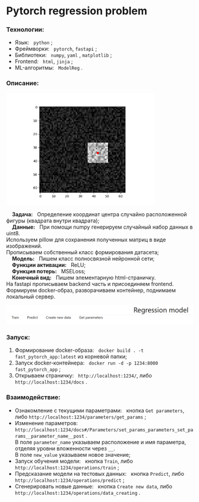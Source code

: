 # Pytorch regression problem

### Технологии:
- Язык: &nbsp; `python` ;
- Фреймворки: &nbsp; `pytorch`, `fastapi` ;
- Библиотеки: &nbsp; `numpy`, `yaml` , `matplotlib` ;
- Frontend: &nbsp; `html`, `jinja` ;
- ML-алгоритмы: &nbsp; `ModelReg` .
  
### Описание:

<img width='400px' src='https://github.com/primera7790/pytorch_regression/blob/master/github_data/show_img.png' alt='square'/>

&nbsp; &nbsp; **Задача:** &nbsp; Определение координат центра случайно расположенной фигуры (квадрата внутри квадрата); <br>
&nbsp; &nbsp; **Данные:** &nbsp; При помощи numpy генерируем случайный набор данных в uint8. <br>
Используем pillow для сохранения полученных матриц в виде изображений. <br>
Прописываем собственный класс формирования датасета; <br>
&nbsp; &nbsp; **Модель:** &nbsp; Пишем класс полносвязной нейронной сети; <br>
&nbsp; &nbsp; **Функции активации:** &nbsp; ReLU; <br>
&nbsp; &nbsp; **Функция потерь:** &nbsp; MSELoss; <br>
&nbsp; &nbsp; **Конечный вид:** &nbsp; Пишем элементарную html-страничку. <br>
На fastapi прописываем backend часть и присоединяем frontend. <br>
Формируем docker-образ, разворачиваем контейнер, поднимаем локальный сервер.

<img width='800px' src='https://github.com/primera7790/pytorch_regression/blob/master/github_data/interface.PNG' alt='interface'/>

### Запуск:

1. Формирование docker-образа: &nbsp; `docker build . -t fast_pytorch_app:latest` из корневой папки;
2. Запуск docker-контейнера: &nbsp; `docker run -d -p 1234:8000 fast_pytorch_app` ;
3. Открываем страничку: &nbsp; `http://localhost:1234/`, либо `http://localhost:1234/docs` .


### Взаимодействие:

- Ознакомление с текущими параметрами: &nbsp; кнопка `Get parameters`, либо `http://localhost:1234/parameters/get_params` ; <br>
- Изменение параметров: &nbsp; `http://localhost:1234/docs#/Parameters/set_params_parameters_set_params__parameter_name__post` . <br> В поле `parameter_name` указываем расположение и имя параметра, отделяя уровни вложенности через `__`. <br> В поле `new_value` указываем новое значение; <br>
- Запуск обучения модели: &nbsp; кнопка `Train`, либо `http://localhost:1234/operations/train` ; <br>
- Предсказание модели на тестовых данных: &nbsp; кнопка `Predict`, либо `http://localhost:1234/operations/predict` ; <br>
- Сгенерировать новые данные: &nbsp; кнопка `Create new data`, либо `http://localhost:1234/operations/data_creating` .

